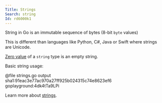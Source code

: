 ```yaml
---
Title: Strings
Search: string
Id: rd6000k1
---
```

String in Go is an immutable sequence of bytes (8-bit `byte` values)

This is different than languages like Python, C#, Java or Swift where strings are Unicode.

[Zero value](6069) of a `string` type is an empty string.

Basic string usage:

@file strings.go output sha1:91eac3e77ac970a27ff925b024315c74e8623ef6 goplayground:4dk4tTa9LPi

Learn more about [strings](9666).
